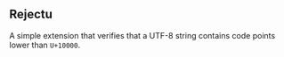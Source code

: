 ## Rejectu

A simple extension that verifies that a UTF-8 string contains code points lower than `U+10000`.
